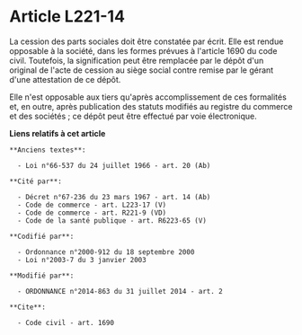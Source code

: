 # Article L221-14

La cession des parts sociales doit être constatée par écrit. Elle est rendue opposable à la société, dans les formes prévues
à l'article 1690 du code civil. Toutefois, la signification peut être remplacée par le dépôt d'un original de l'acte de
cession au siège social contre remise par le gérant d'une attestation de ce dépôt. 

Elle n'est opposable aux tiers qu'après accomplissement de ces formalités et, en outre, après publication des statuts
modifiés au registre du commerce et des sociétés ; ce dépôt peut être effectué par voie électronique.

**Liens relatifs à cet article**

	**Anciens textes**:

	  - Loi n°66-537 du 24 juillet 1966 - art. 20 (Ab)

	**Cité par**:

	  - Décret n°67-236 du 23 mars 1967 - art. 14 (Ab)
	  - Code de commerce - art. L223-17 (V)
	  - Code de commerce - art. R221-9 (VD)
	  - Code de la santé publique - art. R6223-65 (V)

	**Codifié par**:

	  - Ordonnance n°2000-912 du 18 septembre 2000
	  - Loi n°2003-7 du 3 janvier 2003

	**Modifié par**:

	  - ORDONNANCE n°2014-863 du 31 juillet 2014 - art. 2

	**Cite**:

	  - Code civil - art. 1690
